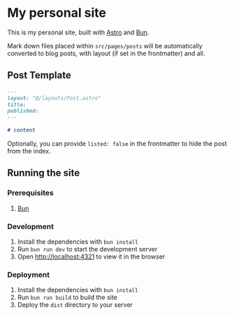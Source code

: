 # My personal site

This is my personal site, built with [Astro](https://astro.build) and [Bun](https://bun.sh).

Mark down files placed within `src/pages/posts` will be automatically converted to blog posts, with layout (if set in the frontmatter) and all.

## Post Template

```markdown
---
layout: "@/layouts/Post.astro"
title:
published:
---

# content
```

Optionally, you can provide `listed: false` in the frontmatter to hide the post from the index.

## Running the site

### Prerequisites

1. [Bun](https://bun.sh)

### Development

1. Install the dependencies with `bun install`
2. Run `bun run dev` to start the development server
3. Open [http://localhost:4321](http://localhost:4321) to view it in the browser

### Deployment

1. Install the dependencies with `bun install`
2. Run `bun run build` to build the site
3. Deploy the `dist` directory to your server
